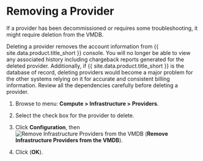 # Removing a Provider

If a provider has been decommissioned or requires some troubleshooting,
it might require deletion from the VMDB.

Deleting a provider removes the account information from {{ site.data.product.title_short }}
console. You will no longer be able to view any associated history
including chargeback reports generated for the deleted provider.
Additionally, if {{ site.data.product.title_short }} is the database of record, deleting
providers would become a major problem for the other systems relying on
it for accurate and consistent billing information. Review all the
dependencies carefully before deleting a provider.

1.  Browse to menu: **Compute > Infrastructure > Providers**.

2.  Select the check box for the provider to delete.

3.  Click **Configuration**, then
    ![Remove Infrastructure Providers from the VMDB](../images/2098.png)
    (**Remove Infrastructure Providers from the VMDB**).

4.  Click (**OK**).
